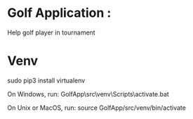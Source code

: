 # Golf Application   :
Help golf player in tournament

# Venv

sudo pip3 install virtualenv

On Windows, run:
GolfApp\src\venv\Scripts\activate.bat

On Unix or MacOS, run:
source GolfApp/src/venv/bin/activate
